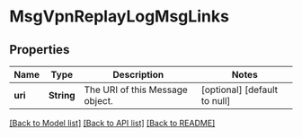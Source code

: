 # MsgVpnReplayLogMsgLinks

## Properties
Name | Type | Description | Notes
------------ | ------------- | ------------- | -------------
**uri** | **String** | The URI of this Message object. | [optional] [default to null]

[[Back to Model list]](../README.md#documentation-for-models) [[Back to API list]](../README.md#documentation-for-api-endpoints) [[Back to README]](../README.md)


